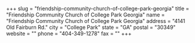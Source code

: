 +++
slug = "friendship-community-church-of-college-park-georgia"
title = "Friendship Community Church of College Park Georgia"
name = "Friendship Community Church of College Park Georgia"
address = "4141 Old Fairburn Rd."
city = "College Park"
state = "GA"
postal = "30349"
website = ""
phone = "404-349-1278"
fax = ""
+++
